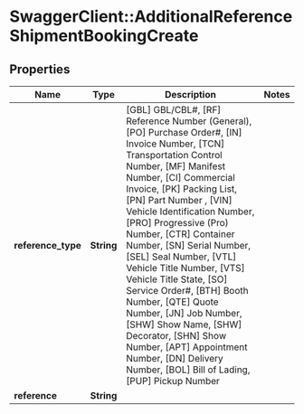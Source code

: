 # SwaggerClient::AdditionalReferenceShipmentBookingCreate

## Properties
Name | Type | Description | Notes
------------ | ------------- | ------------- | -------------
**reference_type** | **String** |           [GBL] GBL/CBL#,          [RF] Reference Number (General),          [PO] Purchase Order#,          [IN] Invoice Number,          [TCN] Transportation Control Number,          [MF] Manifest Number,          [CI] Commercial Invoice,          [PK] Packing List,          [PN] Part Number ,          [VIN] Vehicle Identification Number,          [PRO] Progressive (Pro) Number,          [CTR] Container Number,          [SN] Serial Number,          [SEL] Seal Number,          [VTL] Vehicle Title Number,          [VTS] Vehicle Title State,          [SO] Service Order#,          [BTH] Booth Number,          [QTE] Quote Number,          [JN] Job Number,          [SHW] Show Name,          [SHW] Decorator,          [SHN] Show Number,          [APT] Appointment Number,          [DN] Delivery Number,          [BOL] Bill of Lading,          [PUP] Pickup Number       | 
**reference** | **String** |  | 

